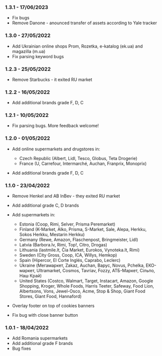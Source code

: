 ### 1.3.1 - 17/06/2023

- Fix bugs
- Remove Danone - anounced transfer of assets according to Yale tracker

### 1.3.0 - 27/05/2022

- Add Ukrainian online shops Prom, Rozetka, e-katalog (ek.ua) and magazilla (m.ua)
- Fix parsing keyword bugs

### 1.2.3 - 25/05/2022

- Remove Starbucks - it exited RU market

### 1.2.2 - 16/05/2022

- Add additional brands grade F, D, C

### 1.2.1 - 10/05/2022

- Fix parsing bugs. More feedback welcome!

### 1.2.0 - 01/05/2022

- Add online supermarkets and drugstores in:

  - Czech Republic (Albert, Lidl, Tesco, Globus, Teta Drogerie)
  - France (U, Carrefour, Intermarché, Auchan, Franprix, Monoprix)

- Add additional brands grade F, D, C

### 1.1.0 - 23/04/2022

- Remove Henkel and AB InBev - they exited RU market
- Add additional grade C, D brands
- Add supermarkets in:

  - Estonia (Coop, Rimi, Selver, Prisma Peremarket)
  - Finland (K-Market, Alko, Prisma, S-Market, Sale, Alepa, Herkku, Sokos Herkku, Mestarin Herkku)
  - Germany (Rewe, Amazon, Flaschenpost, Bringmeister, Lidl)
  - Latvia (Barbora.lv, Rimi, Top!, Citro, Drogas)
  - Lithuania (lastmile.lt, Čia Market, Eurokos, Vynoteka.lt, Rimi)
  - Sweden (City Gross, Coop, ICA, Willys, Hemkop)
  - Spain (Hipercor, El Corte Inglés, Caprabo, Leclerc)
  - Ukraine (Мегамаркет, Zakaz, Auchan, Варус, Novus, Pchelka, ЕКО-маркет, Ultramarket, Cosmos, Tavriav, Fozzy, АТБ-Маркет, Сільпо, Наш Край)
  - United States (Costco, Walmart, Target, Instacart, Amazon, Google Shopping, Kroger, Whole Foods, Harris Teeter, Safeway, Food Lion, Albertsons, Vons, Jewel-Osco, Acme, Stop & Shop, Giant Food Stores, Giant Food, Hannaford)

- Overlay footer on top of cookies banners
- Fix bug with close banner button

### 1.0.1 - 18/04/2022

- Add Romania supermarkets
- Add additional grade F brands
- Bug fixes

